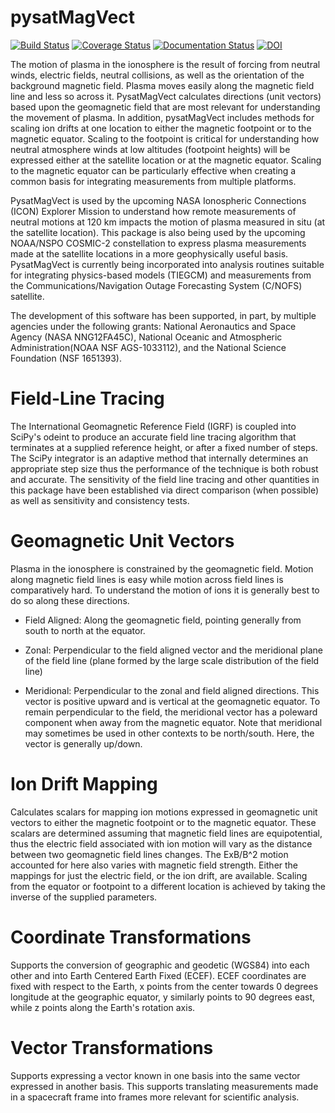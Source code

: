 # pysatMagVect
[![Build Status](https://travis-ci.org/pysat/pysatMagVect.svg?branch=master)](https://travis-ci.org/pysat/pysatMagVect)
[![Coverage Status](https://coveralls.io/repos/github/pysat/pysatMagVect/badge.svg?branch=master)](https://coveralls.io/github/pysat/pysatMagVect?branch=master)
[![Documentation Status](https://readthedocs.org/projects/pysatmagvect/badge/?version=latest)](https://pysatmagvect.readthedocs.io/en/latest/?badge=latest)
[![DOI](https://zenodo.org/badge/138220240.svg)](https://zenodo.org/badge/latestdoi/138220240)

The motion of plasma in the ionosphere is the result of forcing from neutral winds, electric fields, neutral collisions, as well as the orientation of the background magnetic field. Plasma moves easily along the magnetic field line and less so across it. PysatMagVect calculates directions (unit vectors) based upon the geomagnetic field that are most relevant for understanding the movement of plasma. In addition, pysatMagVect includes methods for scaling ion drifts at one location to either the magnetic footpoint or to the magnetic equator. Scaling to the footpoint is critical for understanding how neutral atmosphere winds at low altitudes (footpoint heights) will be expressed either at the satellite location or at the magnetic equator. Scaling to the magnetic equator can be particularly effective when creating a common basis for integrating measurements from multiple platforms.

PysatMagVect is used by the upcoming NASA Ionospheric Connections (ICON) Explorer Mission to understand how remote measurements of neutral motions at 120 km impacts the motion of plasma measured in situ (at the satellite location). This package is also being used by the upcoming NOAA/NSPO COSMIC-2 constellation to express plasma measurements made at the satellite locations in a more geophysically useful basis. PysatMagVect is currently being incorporated into analysis routines suitable for integrating physics-based models (TIEGCM) and measurements from the Communications/Navigation Outage Forecasting System (C/NOFS) satellite.

The development of this software has been supported, in part, by multiple agencies under the following grants: National Aeronautics and Space Agency (NASA NNG12FA45C), National Oceanic and Atmospheric Administration(NOAA NSF AGS-1033112), and the National Science Foundation (NSF 1651393).

# Field-Line Tracing
The International Geomagnetic Reference Field (IGRF) is coupled into SciPy's odeint to produce an accurate field
line tracing algorithm that terminates at a supplied reference height, or after a fixed number of steps. The SciPy integrator is an adaptive method that internally determines an appropriate step size thus the performance of the technique is both robust and accurate. The sensitivity of the field line tracing and other quantities in this package have been established via direct comparison (when possible) as well as sensitivity and consistency tests.

# Geomagnetic Unit Vectors
Plasma in the ionosphere is constrained by the geomagnetic field. Motion along magnetic field lines is easy while motion across field lines is comparatively hard. To understand the motion of ions it is generally best to do so along these directions.

 - Field Aligned: Along the geomagnetic field, pointing generally from south to north at the equator.

 - Zonal: Perpendicular to the field aligned vector and the meridional plane of the field line (plane formed by the large scale distribution of the field line)

 - Meridional: Perpendicular to the zonal and field aligned directions. This vector is positive upward and is vertical at the geomagnetic equator. To remain perpendicular to the field, the meridional vector has a poleward component when away from the magnetic equator. Note that meridional may sometimes be used in other contexts to be north/south. Here, the vector is generally up/down.

 # Ion Drift Mapping
 Calculates scalars for mapping ion motions expressed in geomagnetic unit vectors to either the magnetic footpoint or to the magnetic equator. These scalars are determined assuming that magnetic field lines are equipotential, thus the electric field associated with ion motion will vary as the distance between two geomagnetic field lines changes. The ExB/B^2 motion accounted for here also varies with magnetic field strength. Either the mappings for just the electric field, or the ion drift, are available. Scaling from the equator or footpoint to a different location is achieved by taking the inverse of the supplied parameters.

 # Coordinate Transformations
 Supports the conversion of geographic and geodetic (WGS84) into each other and into Earth Centered Earth Fixed (ECEF). ECEF coordinates are fixed with respect to the Earth, x points from the center towards 0 degrees longitude at the geographic equator, y similarly points to 90 degrees east, while z points along the Earth's rotation axis.

 # Vector Transformations
 Supports expressing a vector known in one basis into the same vector expressed in another basis. This supports translating measurements made in a spacecraft frame into frames more relevant for scientific analysis.
